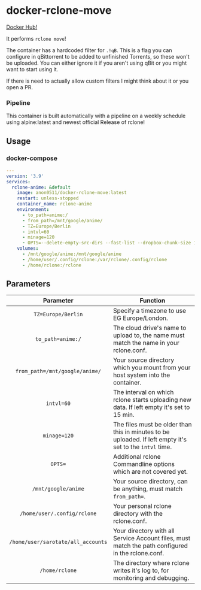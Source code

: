 # docker-rclone-move
[Docker Hub!](https://hub.docker.com/r/anon0511/docker-rclone-move)

It performs `rclone move`!

The container has a hardcoded filter for `.!qB`. This is a flag you can configure in qBittorrent to be added to unfinished Torrents, so these won't be uploaded. You can either ignore it if you aren't using qBit or you might want to start using it.

If there is need to actually allow custom filters I might think about it or you open a PR.


### Pipeline

This container is built automatically with a pipeline on a weekly schedule using alpine:latest and newest official Release of rclone!


## Usage


### docker-compose

```yaml
---
version: '3.9'
services:
  rclone-anime: &default
    image: anon0511/docker-rclone-move:latest
    restart: unless-stopped
    container_name: rclone-anime
    environment:
      - to_path=anime:/
      - from_path=/mnt/google/anime/
      - TZ=Europe/Berlin
      - intvl=60
      - minage=120
      - OPTS=--delete-empty-src-dirs --fast-list --dropbox-chunk-size 128M --tpslimit 12 --tpslimit-burst 12 --transfers 6 --stats-one-line
    volumes:
      - /mnt/google/anime:/mnt/google/anime
      - /home/user/.config/rclone:/var/rclone/.config/rclone
      - /home/rclone:/rclone
```


## Parameters


| Parameter | Function |
| :----: | --- |
| `TZ=Europe/Berlin` | Specify a timezone to use EG Europe/London. |
| `to_path=anime:/` | The cloud drive's name to upload to, the name must match the name in your rclone.conf. |
| `from_path=/mnt/google/anime/` | Your source directory which you mount from your host system into the container. |
| `intvl=60` | The interval on which rclone starts uploading new data. If left empty it's set to 15 min. |
| `minage=120` | The files must be older than this in minutes to be uploaded. If left empty it's set to the `intvl` time. |
| `OPTS=` | Additional rclone Commandline options which are not covered yet. |
| `/mnt/google/anime` | Your source directory, can be anything, must match `from_path=`. |
| `/home/user/.config/rclone` | Your personal rclone directory with the rclone.conf. |
| `/home/user/sarotate/all_accounts` | Your directory with all Service Account files, must match the path configured in the rclone.conf. |
| `/home/rclone` | The directory where rclone writes it's log to, for monitoring and debugging. |


